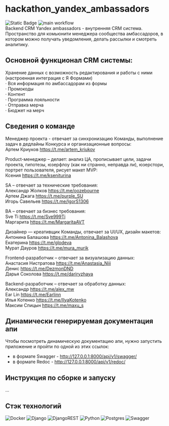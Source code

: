 # hackathon_yandex_ambassadors
![Static Badge](https://img.shields.io/badge/status-in_progress-yellow)
![main workflow](https://github.com/AlexanderPAI/hackathon_yandex_ambassadors/actions/workflows/main.yaml/badge.svg)   
Backend CRM Yandex ambassadors - внутренняя CRM система. 
Пространство для комьюнити менеджера сообщества амбассадоров, в котором можно получать уведомления, делать рассылки и смотреть аналитику.

## Основной функционал CRM системы:  
Хранение данных с возможность редактирования и работы с ними (настроенная интеграция с Я Формами)  
·	Вся информация по амбассадорам из формы  
·	Промокоды  
·	Контент  
·	Программа лояльности  
·	Отправка мерча  
·	Бюджет на мерч  

## Сведения о команде 
Менеджер проекта - отвечает за синхронизацию Команды, выполнение задач в дедлайны Конкурса и организационные вопросы:   
Артем Криуков https://t.me/artem_kriukov 
    
Product-менеджер – делает: анализ ЦА, прописывает цели, задачи проекта, гипотезы, юзерфлоу (как ни странно, неправда ли), юзерстори, портрет пользователя, рисует макет MVP:     
Ксения https://t.me/kseniturina 
 
SA – отвечает за технические требования:   
Александр Жолков https://t.me/oozebourne  
Артем Джага https://t.me/purple_SU  
Игорь Савельев https://t.me/IgorS1306  
  
BA – отвечает за бизнес требования:   
Sve Ti https://t.me/Sve999Ti  
Маргарита  https://t.me/MargaritaAVT  
 
Дизайнер — креативщик Команды, отвечает за UI/UX, дизайн макетов:    
Антонина Балашова https://t.me/Antonina_Balashova   
Екатерина https://t.me/glodeva  
Мурат Дауров https://t.me/mura_murik  
 
Frontend-разработчик – отвечает за визуализацию данных:    
Анастасия Нистратова https://t.me/Anastasia_Niii  
Денис https://t.me/DezmonDND  
Дарья Соколова https://t.me/dariryzhaya  
 
Backend-разработчик – отвечает за обработку данных:   
Александр https://t.me/alex_mw   
Ear Lin https://t.me/Earlinn   
Илья Котенко https://t.me/IlyaKotenko  
Максим Спицын https://t.me/maxu_s  
 
## Динамически генерируемая документация апи 
 
Чтобы посмотреть динамическую документацию апи, нужно запустить приложение и
пройти по одной из этих ссылок: 
- в формате Swagger - http://127.0.0.1:8000/api/v1/swagger/  
- в формате Redoc - http://127.0.0.1:8000/api/v1/redoc/  
 
## Инструкция по сборке и запуску   
... 
 
 
## Стэк технологий   
![Docker](https://img.shields.io/badge/docker-%230db7ed.svg?style=for-the-badge&logo=docker&logoColor=white)
![Django](https://img.shields.io/badge/django-%23092E20.svg?style=for-the-badge&logo=django&logoColor=white)
![DjangoREST](https://img.shields.io/badge/DJANGO-REST-ff1709?style=for-the-badge&logo=django&logoColor=white&color=ff1709&labelColor=gray)
![Python](https://img.shields.io/badge/python-3670A0?style=for-the-badge&logo=python&logoColor=ffdd54)
![Postgres](https://img.shields.io/badge/postgres-%23316192.svg?style=for-the-badge&logo=postgresql&logoColor=white)
![Swagger](https://img.shields.io/badge/-Swagger-%23Clojure?style=for-the-badge&logo=swagger&logoColor=white)
